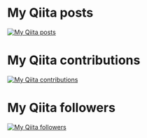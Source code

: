 
# My Qiita posts
[![My Qiita posts](https://qiita-badge.apiapi.app/s/Dexctersu/posts.svg)](http://qiita.com/Dexctersu)
# My Qiita contributions
[![My Qiita contributions](https://qiita-badge.apiapi.app/s/Dexctersu/contributions.svg)](http://qiita.com/Dexctersu)
# My Qiita followers
[![My Qiita followers](https://qiita-badge.apiapi.app/s/Dexctersu/followers.svg)](http://qiita.com/Dexctersu)
                
<!--
**Dexctersu/Dexctersu** is a ✨ _special_ ✨ repository because its `README.md` (this file) appears on your GitHub profile.

Here are some ideas to get you started:

- 🔭 I’m currently working on ...
- 🌱 I’m currently learning ...
- 👯 I’m looking to collaborate on ...
- 🤔 I’m looking for help with ...
- 💬 Ask me about ...
- 📫 How to reach me: ...
- 😄 Pronouns: ...
- ⚡ Fun fact: ...

-->
